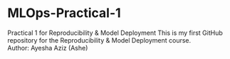 # MLOps-Practical-1
Practical 1 for Reproducibility &amp; Model Deployment
This is my first GitHub repository for the Reproducibility & Model Deployment course.  
Author: Ayesha Aziz (Ashe) 
